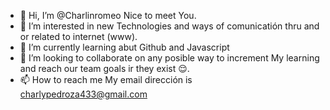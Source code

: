 - 👋 Hi, I’m @Charlinromeo Nice to meet You.
- 👀 I’m interested in new Technologies and ways of comunicatión  thru and or related to internet (www).
- 🌱 I’m currently learning abut Github and Javascript
- 💞️ I’m looking to collaborate on any posible way to increment My learning  and  reach our team goals ir they exist 😌.
- 📫 How to reach me My email dirección is charlypedroza433@gmail.com

<!---
Charlinromeo/Charlinromeo is a ✨ special ✨ repository because its `README.md` (this file) appears on your GitHub profile.
You can click the Preview link to take a look at your changes.
--->
